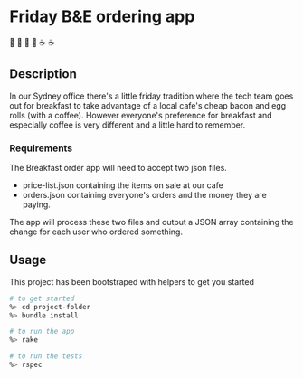 # Friday B&E ordering app

:bread: :pig: :egg: :bread: :coffee: :coffee:

## Description

In our Sydney office there's a little friday tradition where the tech team goes out for breakfast to take advantage of
a local cafe's cheap bacon and egg rolls (with a coffee). However everyone's preference for breakfast and especially
coffee is very different and a little hard to remember.

### Requirements

The Breakfast order app will need to accept two json files.
 - price-list.json containing the items on sale at our cafe
 - orders.json containing everyone's orders and the money they are paying.

The app will process these two files and output a JSON array containing the change for each user who ordered something.

## Usage

This project has been bootstraped with helpers to get you started

```bash
# to get started
%> cd project-folder
%> bundle install

# to run the app
%> rake

# to run the tests
%> rspec
```
